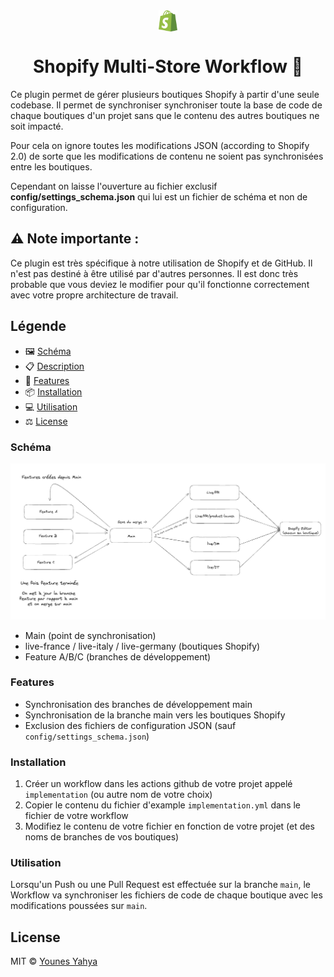 <div align="center">
<img align="center" src="assets/shopify-logo.png" style="background:transparent;" width="30"></div>
<h1 align="center">Shopify Multi-Store Workflow 🔁 </h1> 

<p>Ce plugin permet de gérer plusieurs boutiques Shopify à partir d'une seule codebase. Il permet de synchroniser synchroniser toute la base de code de chaque boutiques d'un projet sans que le contenu des autres boutiques ne soit impacté. 

Pour cela on ignore toutes les modifications JSON (according to Shopify 2.0) de sorte que les modifications de contenu ne soient pas synchronisées entre les boutiques.

Cependant on laisse l'ouverture au fichier exclusif <strong>config/settings_schema.json</strong> qui lui est un fichier de schéma et non de configuration.</p>
## ⚠️ Note importante : 
Ce plugin est très spécifique à notre utilisation de Shopify et de GitHub. Il n'est pas destiné à être utilisé par d'autres personnes. Il est donc très probable que vous deviez le modifier pour qu'il fonctionne correctement avec votre propre architecture de travail.

## Légende

- 🖼️ [Schéma](#schéma-de-larchitecture-de-synchronisation)
- 📋 [Description](#description)
- 🚀 [Features](#features)
- 📦 [Installation](#installation)
- 💻 [Utilisation](#utilisation)
- ⚖️ [License](#license)


### Schéma 
![Architecture de la synchronisation chez Deployer](assets/architecture.png)
- Main (point de synchronisation)
- live-france / live-italy / live-germany (boutiques Shopify)
- Feature A/B/C (branches de développement)

### Features
- Synchronisation des branches de développement main 
- Synchronisation de la branche main vers les boutiques Shopify
- Exclusion des fichiers de configuration JSON (sauf `config/settings_schema.json`)


### Installation
1. Créer un workflow dans les actions github de votre projet appelé `implementation` (ou autre nom de votre choix)
2. Copier le contenu du fichier d'example `implementation.yml` dans le fichier de votre workflow
3. Modifiez le contenu de votre fichier en fonction de votre projet (et des noms de branches de vos boutiques)

### Utilisation
Lorsqu'un Push ou une Pull Request est effectuée sur la branche `main`, le Workflow va synchroniser les fichiers de code de chaque boutique avec les modifications poussées sur `main`.


## License

MIT © [Younes Yahya](https://github.com/younesyahya)